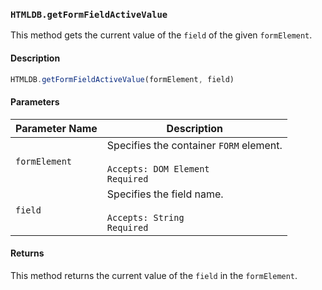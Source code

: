 ### `HTMLDB.getFormFieldActiveValue`

This method gets the current value of the `field` of the given `formElement`.

#### Description

```javascript
HTMLDB.getFormFieldActiveValue(formElement, field)
```

#### Parameters

| Parameter Name             | Description                               |
| -------------------------- | ----------------------------------------- |
| `formElement` | Specifies the container `FORM` element.<br><br>`Accepts: DOM Element`<br>`Required` |
| `field` | Specifies the field name.<br><br>`Accepts: String`<br>`Required` |

#### Returns

This method returns the current value of the `field` in the `formElement`.